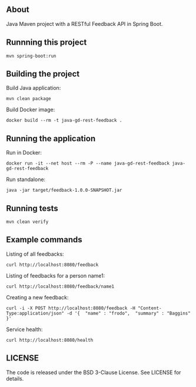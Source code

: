 ## About

Java Maven project with a RESTful Feedback API in Spring Boot.

## Runnning this project

```
mvn spring-boot:run
```

## Building the project

Build Java application:
```
mvn clean package
```

Build Docker image:
```
docker build --rm -t java-gd-rest-feedback .
```

## Running the application

Run in Docker:
```
docker run -it --net host --rm -P --name java-gd-rest-feedback java-gd-rest-feedback
```

Run standalone:
```
java -jar target/feedback-1.0.0-SNAPSHOT.jar
```

## Running tests

```
mvn clean verify

```

## Example commands

Listing of all feedbacks:
```
curl http://localhost:8080/feedback
```

Listing of feedbacks for a person name1:
```
curl http://localhost:8080/feedback/name1
```

Creating a new feedback:
```
curl -i -X POST http://localhost:8080/feedback -H "Content-Type:application/json" -d '{  "name" : "frodo",  "summary" : "Baggins" }'
```

Service health:
```
curl http://localhost:8080/health
```

## LICENSE

The code is released under the BSD 3-Clause License. See LICENSE for details.
